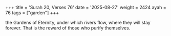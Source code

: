 +++
title = 'Surah 20, Verses 76'
date = '2025-08-27'
weight = 2424
ayah = 76
tags = ["garden"]
+++

the Gardens of Eternity, under which rivers flow, where they will stay forever. That is the reward of those who purify themselves.